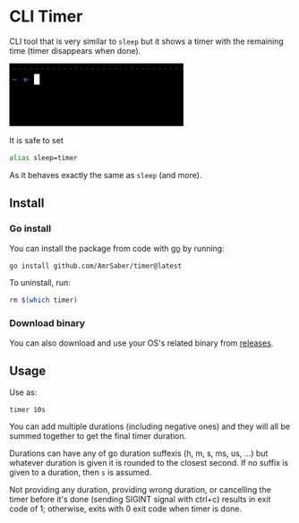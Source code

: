 # CLI Timer
CLI tool that is very similar to `sleep` but it shows a timer with the remaining time (timer disappears when done).


![demo](./static/demo.gif)


It is safe to set
```bash
alias sleep=timer
```
As it behaves exactly the same as `sleep` (and more).

## Install

### Go install
You can install the package from code with [go](https://go.dev/doc/install) by running:
```bash
go install github.com/AmrSaber/timer@latest
```

To uninstall, run:
```bash
rm $(which timer)
```

### Download binary
You can also download and use your OS's related binary from [releases](https://github.com/AmrSaber/timer/releases).

## Usage
Use as:
```
timer 10s
```

You can add multiple durations (including negative ones) and they will all be summed together to get the final timer duration.

Durations can have any of go duration suffexis (h, m, s, ms, us, ...) but whatever duration is given it is rounded to the closest second. If no suffix is given to a duration, then `s` is assumed.

Not providing any duration, providing wrong duration, or cancelling the timer before it's done (sending SIGINT signal with ctrl+c) results in exit code of 1; otherwise, exits with 0 exit code when timer is done.

